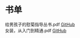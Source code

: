 #  <span id="begin">书单</span>
给男孩子的慰菊指导丛书.pdf [GitHub](https://github.com/doodlewind/examples/releases/download/0.0.0/anal-play-for-boys.pdf)  
女装，从入门到精通.pdf [GitHub](https://github.com/xkk1/xkk1data/raw/main/book/%E5%A5%B3%E8%A3%85%EF%BC%8C%E4%BB%8E%E5%85%A5%E9%97%A8%E5%88%B0%E7%B2%BE%E9%80%9A.pdf)  
